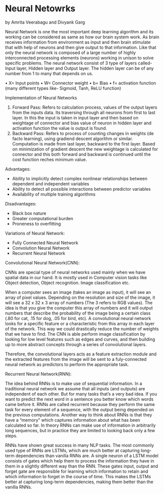 # Neural Netowrks
by Amrita Veerabagu and Divyank Garg

Neural Network is one the most important deep learning algorithm and its working can be considered as same as how our brain system work. As brain receives information from environment as input and then brain stimulate that with help of neurons and then give output to that information. Like that only the neural network is composed of a large number of highly interconnected processing elements (neurons) working in unison to solve specific problems. The neural network consist of 3 type of layers called- Input layer, Hidden layer and Output layer. The hidden layer can be of any number from 1 to many that depends on us.

•	X= Input points
•	W= Connector weight
•	b= Bias
•	f= activation function (many different types like- Sigmoid, Tanh, ReLU function)

Implementation of Neural Networks

1) Forward Pass: Refers to calculation process, values of the output layers from the inputs data. Its traversing through all neurons from first to last layer. In this the input is taken in input layer and then based on weightage of connector and bias value of neuron in hidden layer and activation function the value is output is found.
2) Backward Pass: Refers to process of counting changes in weights (de facto learning), using gradiend descent algorithm or similar. Computation is made from last layer, backward to the first layer. Based on minimization of gradient descent the new weightage is calculated for connector and this both forward and backward is continued until the cost function reches minimum value.

Advantages:

- Ability to implicitly detect complex nonlinear relationships between dependent and independent variables
- Ability to detect all possible interactions between predictor variables
- Availability of multiple training algorithms

Disadvantages:
- Black box nature
- Greater computational burden
- Proneness to overfitting

Variations of Neural Network:

- Fully Connected Neural Network
- Convolution Neural Network
- Recurrent Neural Network

Convolutional Neural Network(CNN):

CNNs are special type of neural networks used mainly when we have spatial data in our hand. It is mostly used in Computer vision tasks like Object detection, Object recognition. Image classification etc. 

When a computer sees an image (takes an image as input), it will see an array of pixel values. Depending on the resolution and size of the image, it will see a 32 x 32 x 3 array of numbers (The 3 refers to RGB values). The idea is that you give the computer this array of numbers and it will output numbers that describe the probability of the image being a certain class (.80 for cat, .15 for dog, .05 for bird, etc). A convolutional neural network looks for a specific feature or a characteristic from this array in each layer of the network. This way we could drastically reduce the number of weights that we have to find. The CNN is able perform image classification by looking for low level features such as edges and curves, and then building up to more abstract concepts through a series of convolutional layers. 

Therefore, the convolutional layers acts as a feature extraction module and the extracted features from the image will be sent to a fuly-connected neural network as predictors to perform the appropriate task.

Recurrent Neural Network(RNN):

The idea behind RNNs is to make use of sequential information. In a traditional neural network we assume that all inputs (and outputs) are independent of each other. But for many tasks that’s a very bad idea. If you want to predict the next word in a sentence you better know which words came before it. RNNs are called recurrent because they perform the same task for every element of a sequence, with the output being depended on the previous computations. Another way to think about RNNs is that they have a “memory” which captures information about what has been calculated so far. In theory RNNs can make use of information in arbitrarily long sequences, but in practice they are limited to looking back only a few steps.

RNNs have shown great success in many NLP tasks. The most commonly used type of RNNs are LSTMs, which are much better at capturing long-term dependencies than vanilla RNNs are. A single neuron of a LSTM model consists of gates which help them to process the information they have in them in a slightly different way than the RNN. These gates input, output and forget gate are responsible for learning which information to retain and which information to forget in the course of time. This makes the LSTMs better at capturing long-term dependencies, making them better than the vanilla RNNs. 


